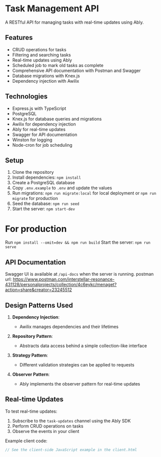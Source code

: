 # Task Management API

A RESTful API for managing tasks with real-time updates using Ably.

## Features

- CRUD operations for tasks
- Filtering and searching tasks
- Real-time updates using Ably
- Scheduled job to mark old tasks as complete
- Comprehensive API documentation with Postman and Swagger
- Database migrations with Knex.js
- Dependency injection with Awilix

## Technologies

- Express.js with TypeScript
- PostgreSQL
- Knex.js for database queries and migrations
- Awilix for dependency injection
- Ably for real-time updates
- Swagger for API documentation
- Winston for logging
- Node-cron for job scheduling

## Setup

1. Clone the repository
2. Install dependencies: `npm install`
3. Create a PostgreSQL database
4. Copy `.env.example` to `.env` and update the values
5. Run migrations: `npm run migrate:local` for local deployment or `npm run migrate` for production
6. Seed the database: `npm run seed`
7. Start the server: `npm start-dev`
# For production
Run `npm install --omit=dev && npm run build`
Start the server: `npm run serve`

## API Documentation

Swagger UI is available at `/api-docs` when the server is running.
postman url: https://www.postman.com/interstellar-resonance-431128/personalprojects/collection/4c6eykc/menaget?action=share&creator=23245512


## Design Patterns Used

1. **Dependency Injection**:
   - Awilix manages dependencies and their lifetimes

2. **Repository Pattern**:
   - Abstracts data access behind a simple collection-like interface

3. **Strategy Pattern**:
   - Different validation strategies can be applied to requests

4. **Observer Pattern**:
   - Ably implements the observer pattern for real-time updates



## Real-time Updates

To test real-time updates:

1. Subscribe to the `task-updates` channel using the Ably SDK
2. Perform CRUD operations on tasks
3. Observe the events in your client

Example client code:

```javascript
// See the client-side JavaScript example in the client.html
